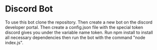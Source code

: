 # Discord Bot
To use this bot clone the repository. Then create a new bot on the discord developer portal. Then create a config.json file with the special token discord gives you under the variable name token. Run npm install to install all necessary dependencies then run the bot with the command "node index.js".
